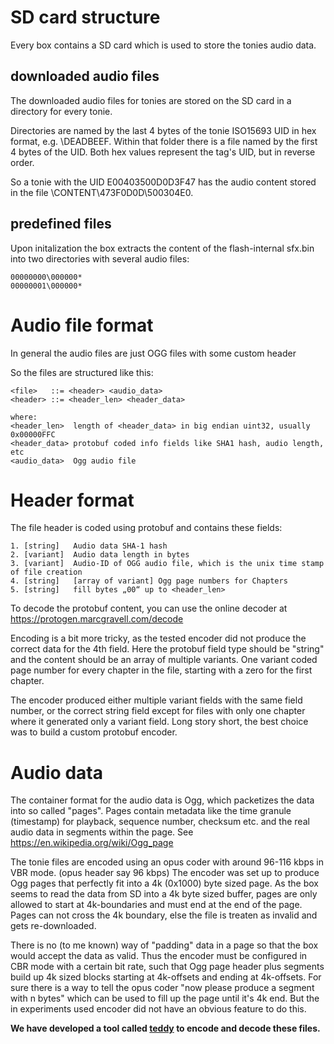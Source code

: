 # SD card structure
Every box contains a SD card which is used to store the tonies audio data.

## downloaded audio files
The downloaded audio files for tonies are stored on the SD card in a directory for every tonie.

Directories are named by the last 4 bytes of the tonie ISO15693 UID in hex format, e.g. <SD>\DEADBEEF.
Within that folder there is a file named by the first 4 bytes of the UID.
Both hex values represent the tag's UID, but in reverse order.

So a tonie with the UID E00403500D0D3F47 has the audio content stored in the file <SD>\CONTENT\473F0D0D\500304E0.

## predefined files
Upon initalization the box extracts the content of the flash-internal sfx.bin into two directories with several audio files:

    00000000\000000*
    00000001\000000*

# Audio file format
In general the audio files are just OGG files with some custom header

So the files are structured like this:

    <file>   ::= <header> <audio_data>
    <header> ::= <header_len> <header_data>
    
    where:
    <header_len>  length of <header_data> in big endian uint32, usually 0x00000FFC
    <header_data> protobuf coded info fields like SHA1 hash, audio length, etc
    <audio_data>  Ogg audio file

# Header format

The file header is coded using protobuf and contains these fields:

    1. [string]   Audio data SHA-1 hash
    2. [variant]  Audio data length in bytes
    3. [variant]  Audio-ID of OGG audio file, which is the unix time stamp of file creation
    4. [string]   [array of variant] Ogg page numbers for Chapters
    5. [string]   fill bytes „00“ up to <header_len>
   
To decode the protobuf content, you can use the online decoder at https://protogen.marcgravell.com/decode

Encoding is a bit more tricky, as the tested encoder did not produce the correct data for the 4th field.
Here the protobuf field type should be "string" and the content should be an array of multiple variants.
One variant coded page number for every chapter in the file, starting with a zero for the first chapter.

The encoder produced either multiple variant fields with the same field number, or the correct string field
except for files with only one chapter where it generated only a variant field.
Long story short, the best choice was to build a custom protobuf encoder.

# Audio data

The container format for the audio data is Ogg, which packetizes the data into so called "pages".
Pages contain metadata like the time granule (timestamp) for playback, sequence number, checksum etc. and
the real audio data in segments within the page.
See https://en.wikipedia.org/wiki/Ogg_page

The tonie files are encoded using an opus coder with around 96-116 kbps in VBR mode. (opus header say 96 kbps)
The encoder was set up to produce Ogg pages that perfectly fit into a 4k (0x1000) byte sized page.
As the box seems to read the data from SD into a 4k byte sized buffer, pages are only
allowed to start at 4k-boundaries and must end at the end of the page. Pages can not cross the 4k boundary, 
else the file is treaten as invalid and gets re-downloaded.

There is no (to me known) way of "padding" data in a page so that the box would accept the data as valid.
Thus the encoder must be configured in CBR mode with a certain bit rate, such that Ogg page header plus segments
build up 4k sized blocks starting at 4k-offsets and ending at 4k-offsets.
For sure there is a way to tell the opus coder "now please produce a segment with n bytes" which can be
used to fill up the page until it's 4k end.
But the in experiments used encoder did not have an obvious feature to do this.

**We have developed a tool called [teddy](https://github.com/toniebox-reverse-engineering/teddy) to encode and decode these files.**

